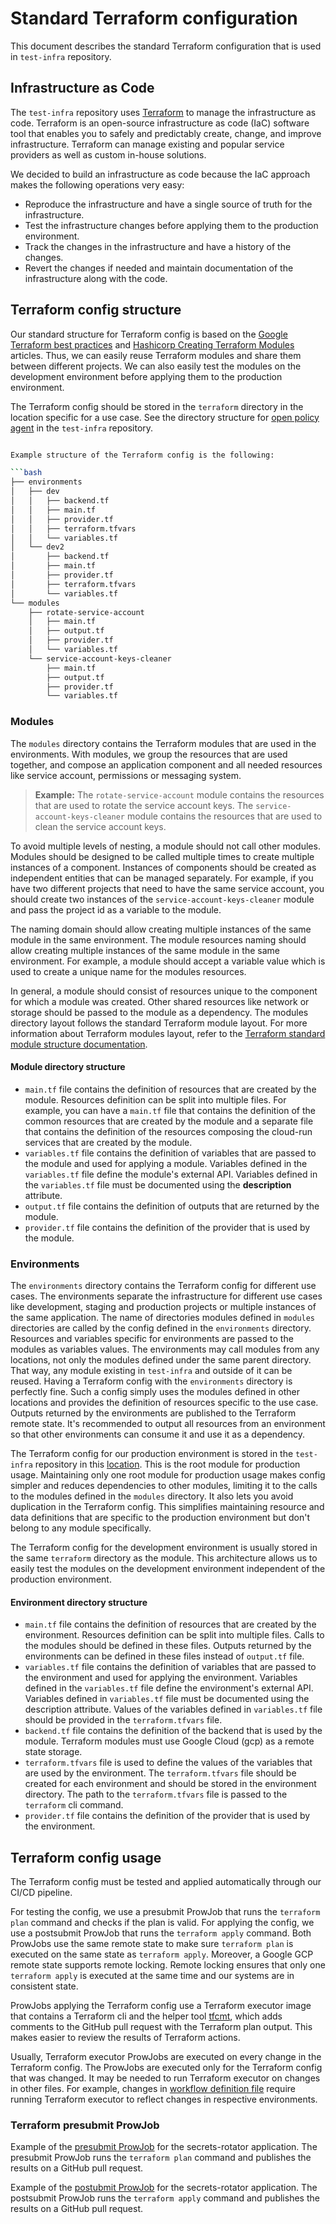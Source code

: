 # Standard Terraform configuration

This document describes the standard Terraform configuration that is used in `test-infra` repository.

## Infrastructure as Code

The `test-infra` repository uses [Terraform](https://www.terraform.io/) to manage the infrastructure as code. Terraform is an open-source infrastructure as code (IaC) software tool that enables you to safely and predictably create, change, and improve infrastructure. Terraform can manage existing and popular service providers as well as custom in-house solutions.

We decided to build an infrastructure as code because the IaC approach makes the following operations very easy:

- Reproduce the infrastructure and have a single source of truth for the infrastructure.
- Test the infrastructure changes before applying them to the production environment.
- Track the changes in the infrastructure and have a history of the changes.
- Revert the changes if needed and maintain documentation of the infrastructure along with the code.

## Terraform config structure

Our standard structure for Terraform config is based on the [Google Terraform best practices](https://cloud.google.com/docs/terraform/best-practices-for-terraform) and [Hashicorp Creating Terraform Modules](https://developer.hashicorp.com/terraform/language/modules/develop) articles. Thus, we can easily reuse Terraform modules and share them between different projects. We can also easily test the modules on the development environment before applying them to the production environment.

The Terraform config should be stored in the `terraform` directory in the location specific for a use case. See the directory structure for [open policy agent](https://github.com/kyma-project/test-infra/tree/main/opa) in the `test-infra` repository.

````bash

Example structure of the Terraform config is the following:

```bash
├── environments
│   ├── dev
│   │   ├── backend.tf
│   │   ├── main.tf
│   │   ├── provider.tf
│   │   ├── terraform.tfvars
│   │   └── variables.tf
│   └── dev2
│       ├── backend.tf
│       ├── main.tf
│       ├── provider.tf
│       ├── terraform.tfvars
│       └── variables.tf
└── modules
    ├── rotate-service-account
    │   ├── main.tf
    │   ├── output.tf
    │   ├── provider.tf
    │   └── variables.tf
    └── service-account-keys-cleaner
        ├── main.tf
        ├── output.tf
        ├── provider.tf
        └── variables.tf
````

### Modules

The `modules` directory contains the Terraform modules that are used in the environments. With modules, we group the resources that are used together, and compose an application component and all needed resources like service account, permissions or messaging system.

> **Example:** The `rotate-service-account` module contains the resources that are used to rotate the service account keys. The `service-account-keys-cleaner` module contains the resources that are used to clean the service account keys.

To avoid multiple levels of nesting, a module should not call other modules. Modules should be designed to be called multiple times to create multiple instances of a component. Instances of components should be created as independent entities that can be managed separately.
For example, if you have two different projects that need to have the same service account, you should create two instances of the `service-account-keys-cleaner` module and pass the project id as a variable to the module.

The naming domain should allow creating multiple instances of the same module in the same environment. The module resources naming should allow creating multiple instances of the same module in the same environment. For example, a module should accept a variable value which is used to create a unique name for the modules resources.

In general, a module should consist of resources unique to the component for which a module was created. Other shared resources like network or storage should be passed to the module as a dependency. The modules directory layout follows the standard Terraform module layout. For more information about Terraform modules layout, refer to the [Terraform standard module structure documentation](https://developer.hashicorp.com/terraform/language/modules/develop/structure).

#### Module directory structure

- `main.tf` file contains the definition of resources that are created by the module. Resources definition can be split into multiple files. For example, you can have a `main.tf` file that contains the definition of the common resources that are created by the module and a separate file that contains the definition of the resources composing the cloud-run services that are created by the module.
- `variables.tf` file contains the definition of variables that are passed to the module and used for applying a module. Variables defined in the `variables.tf` file define the module's external API. Variables defined in the `variables.tf` file must be documented using the **description** attribute.
- `output.tf` file contains the definition of outputs that are returned by the module.
- `provider.tf` file contains the definition of the provider that is used by the module.

### Environments

The `environments` directory contains the Terraform config for different use cases. The environments separate the infrastructure for different use cases like development, staging and production projects or multiple instances of the same application.
The name of directories modules defined in `modules` directories are called by the config defined in the `environments` directory. Resources and variables specific for environments are passed to the modules as variables values.
The environments may call modules from any locations, not only the modules defined under the same parent directory. That way, any module existing in `test-infra` and outside of it can be reused. Having a Terraform config with the `environments` directory is perfectly fine. Such a config simply uses the modules defined in other locations and provides the definition of resources specific to the use case. Outputs returned by the environments are published to the Terraform remote state. It's recommended to output all resources from an environment so that other environments can consume it and use it as a dependency.

The Terraform config for our production environment is stored in the `test-infra` repository in this [location](https://github.com/kyma-project/test-infra/tree/main/configs/terraform/environments/prod). This is the root module for production usage. Maintaining only one root module for production usage makes config simpler and reduces dependencies to other modules, limiting it to the calls to the modules defined in the `modules` directory. It also lets you avoid duplication in the Terraform config. This simplifies maintaining resource and data definitions that are specific to the production environment but don't belong to any module specifically.

The Terraform config for the development environment is usually stored in the same `terraform` directory as the module. This architecture allows us to easily test the modules on the development environment independent of the production environment.

#### Environment directory structure

- `main.tf` file contains the definition of resources that are created by the environment. Resources definition can be split into multiple files. Calls to the modules should be defined in these files. Outputs returned by the environments can be defined in these files instead of `output.tf` file.
- `variables.tf` file contains the definition of variables that are passed to the environment and used for applying the environment. Variables defined in the `variables.tf` file define the environment's external API. Variables defined in `variables.tf` file must be documented using the description attribute. Values of the variables defined in `variables.tf` file should be provided in the `terraform.tfvars` file.
- `backend.tf` file contains the definition of the backend that is used by the module. Terraform modules must use Google Cloud (gcp) as a remote state storage.
- `terraform.tfvars` file is used to define the values of the variables that are used by the environment. The `terraform.tfvars` file should be created for each environment and should be stored in the environment directory. The path to the `terraform.tfvars` file is passed to the `terraform` cli command.
- `provider.tf` file contains the definition of the provider that is used by the environment.

## Terraform config usage

The Terraform config must be tested and applied automatically through our CI/CD pipeline.

For testing the config, we use a presubmit ProwJob that runs the `terraform plan` command and checks if the plan is valid. For applying the config, we use a postsubmit ProwJob that runs the `terraform apply` command.
Both ProwJobs use the same remote state to make sure `terraform plan` is executed on the same state as `terraform apply`. Moreover, a Google GCP remote state supports remote locking. Remote locking ensures that only one `terraform apply` is executed at the same time and our systems are in consistent state.

ProwJobs applying the Terraform config use a Terraform executor image that contains a Terraform cli and the helper tool [tfcmt](https://suzuki-shunsuke.github.io/tfcmt/), which adds comments to the GitHub pull request with the Terraform plan output. This makes easier to review the results of Terraform actions.

Usually, Terraform executor ProwJobs are executed on every change in the Terraform config. The ProwJobs are executed only for the Terraform config that was changed. It may be needed to run Terraform executor on changes in other files. For example, changes in [workflow definition file](https://github.com/kyma-project/test-infra/blob/main/pkg/gcp/workflows/secrets-leak-detector.yaml) require running Terraform executor to reflect changes in respective environments.

### Terraform presubmit ProwJob

Example of the [presubmit ProwJob](https://github.com/kyma-project/test-infra/blob/4540c0ba3622b4f1fed47a50dedc189fdfc324b1/prow/jobs/test-infra/secrets-rotator.yaml) for the secrets-rotator application. The presubmit ProwJob runs the `terraform plan` command and publishes the results on a GitHub pull request.

Example of the [postubmit ProwJob](https://github.com/kyma-project/test-infra/blob/4540c0ba3622b4f1fed47a50dedc189fdfc324b1/prow/jobs/test-infra/secrets-rotator.yaml) for the secrets-rotator application. The postsubmit ProwJob runs the `terraform apply` command and publishes the results on a GitHub pull request.
